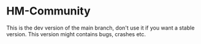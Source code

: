 # HM-Community
This is the dev version of the main branch, don't use it if you want a stable version. This version might contains bugs, crashes etc.
